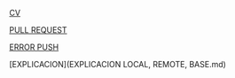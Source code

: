 [CV](CV.md)

[PULL REQUEST](READ.md)


[ERROR PUSH](ERROR.md)

[EXPLICACION](EXPLICACION LOCAL, REMOTE, BASE.md)

